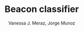 ---
paperId: 16
author: Vanessa J. Meraz, Jorge Munoz
publicationauthor: Meraz, V. J. et al.
title: Beacon classifier
pitch: https://slideslive.com/38930543/beacon-classifier?ref=folder-55828
poster: Poster_Vanessa_Meraz
alt: --
type: Poster
topic: Machine Learning
subtopic: Applications
link: 
conference: icml
year: 2020
tags: icml-2020-np
location: Virtual
---
